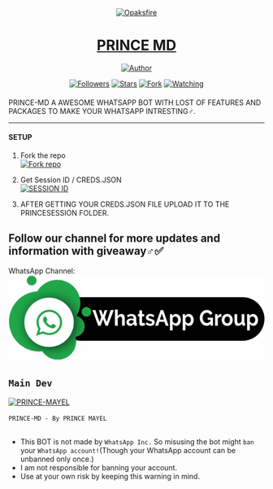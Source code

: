 <p align="center">  
  <a href="">
    <img alt="Opaksfire" height="300" src="https://i.imgur.com/jCrFYOL.jpeg">
    <h1 align="center">PRINCE MD</h1>
  </a>
</p>
<p align="center">
<a href="https://github.com/Mayelprince"><img title="Author" src="https://img.shields.io/badge/PRINCE-MD-black?style=for-the-badge&logo=telegram"></a>
<p/>
<p align="center">
<a href="https://github.com/Mayelprince?tab=followers"><img title="Followers" src="https://img.shields.io/github/followers/Mayelprince?label=Followers&style=social"></a>
<a href="https://github.com/Mayelprince/PRINCE-MD/stargazers/"><img title="Stars" src="https://img.shields.io/github/stars/Mayelprince/PRINCE-MD?&style=social"></a>
<a href="https://github.com/Mayelprince/PRINCE-MD/network/members"><img title="Fork" src="https://img.shields.io/github/forks/Mayelprince/PRINCE-MD?style=social"></a>
<a href="https://github.com/Mayelprince/PRINCE-MD/watchers"><img title="Watching" src="https://img.shields.io/github/watchers/Mayelprince/PRINCE-MD?label=Watching&style=social"></a>

####  
PRINCE-MD A AWESOME WHATSAPP BOT WITH LOST OF FEATURES AND PACKAGES TO MAKE YOUR WHATSAPP INTRESTING♂️.

***

#### SETUP

1. Fork the repo
    <br>
<a href='https://github.com/Mayelprince/PRINCE-MD/fork' target="_blank"><img alt='Fork repo' src='https://img.shields.io/badge/Fork Repo-100000?style=for-the-badge&logo=scan&logoColor=white&labelColor=black&color=black'/></a>


2. Get Session ID / CREDS.JSON 
    <br>
<a href='https://prince-md-v2-session-id-w9re.onrender.com' target="_blank"><img alt='SESSION ID' src='https://img.shields.io/badge/Session_id-100000?style=for-the-badge&logo=scan&logoColor=white&labelColor=black&color=black'/></a>


3. AFTER GETTING YOUR CREDS.JSON FILE UPLOAD IT TO THE PRINCESESSION FOLDER.


 
 ## Follow our channel for more updates and information with giveaway♂️✅

WhatsApp Channel: <a href="https://whatsapp.com/channel/0029VajcRr0GpLHR6PjdgN3N"><img alt="WhatsApp" src="https://raw.githubusercontent.com/Neeraj-x0/Neeraj-x0/main/photos/suddidina-join-whatsapp.png"/></a>


## `Main Dev` 
<a href="https://github.com/Mayelprince"><img src="https://i.imgur.com/jCrFYOL.jpeg" width="250" height="250" alt="PRINCE-MAYEL"/></a>
  
`PRINCE-MD - By PRINCE MAYEL`
   
## 
- This BOT is not made by `WhatsApp Inc.` So misusing the bot might `ban` your `WhatsApp account!`(Though your WhatsApp account can be unbanned only once.)
- I am not responsible for banning your account.
- Use at your own risk by keeping this warning in mind.


